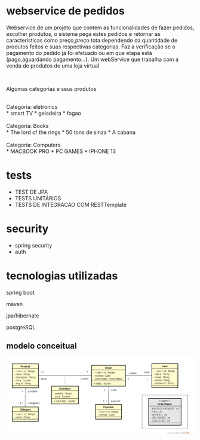 # webservice de pedidos

Webservice de um projeto que contem as funcionalidades de fazer pedidos, escolher produtos, o sistema pega estes pedidos e retornar as características como preço,preço tota dependendo da quantidade de produtos feitos e suas respectivas categorias. Faz a verificação se o pagamento do pedido já foi efetuado ou em que etapa está (pago,aguardando pagamento...).  Um webService que trabalha com a venda de produtos  de uma loja virtual
  
  <br>
  
  Algumas categorias e seus produtos
  
  <br>
  Categoria: eletronics
  <br>
    * smart TV
    * geladeira
    * fogao
 
 <br>
 <br>
   Categoria: Books
  <br>
    * The lord of the rings
    * 50 tons de sinza
    * A cabana
    
  <br>  
  <br>
  Categoria: Computers
  <br>
    * MACBOOK PRO
    * PC GAMES
    * IPHONE 13
  
  
# tests
  * TEST DE JPA
  * TESTS UNITÁRIOS
  * TESTS DE INTEGRACAO COM RESTTemplate
  
# security
  * spring security
  * auth
  
# tecnologias utilizadas
  spring boot<p>
  maven<p>
  jpa/hibernate<p>
  postgreSQL
  
## modelo conceitual

<img src="https://github.com/guilhermewt/assets/blob/main/webservice%20pedidos.PNG">
